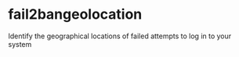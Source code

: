 # fail2bangeolocation
Identify the geographical locations of failed attempts to log in to your system
